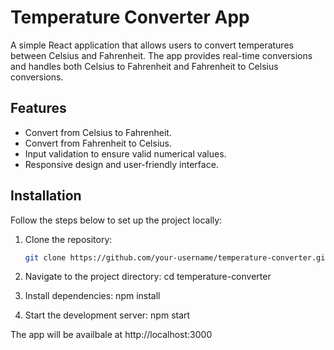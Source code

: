 # Temperature Converter App

A simple React application that allows users to convert temperatures between Celsius and Fahrenheit. The app provides real-time conversions and handles both Celsius to Fahrenheit and Fahrenheit to Celsius conversions.

## Features

- Convert from Celsius to Fahrenheit.
- Convert from Fahrenheit to Celsius.
- Input validation to ensure valid numerical values.
- Responsive design and user-friendly interface.

## Installation

Follow the steps below to set up the project locally:

1. Clone the repository:

   ```bash
   git clone https://github.com/your-username/temperature-converter.git

   ```

2. Navigate to the project directory:
   cd temperature-converter

3. Install dependencies:
   npm install

4. Start the development server:
   npm start

The app will be availbale at http://localhost:3000
